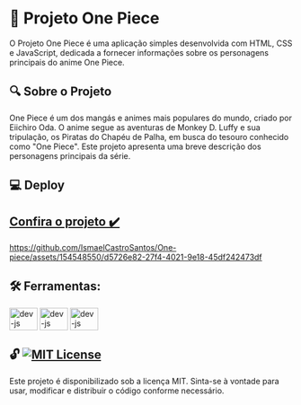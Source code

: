 # 🚀 Projeto One Piece
O Projeto One Piece é uma aplicação simples desenvolvida com HTML, CSS e JavaScript, dedicada a fornecer informações sobre os personagens principais do anime One Piece.

## 🔍 Sobre o Projeto
One Piece é um dos mangás e animes mais populares do mundo, criado por Eiichiro Oda. O anime segue as aventuras de Monkey D. Luffy e sua tripulação, os Piratas do Chapéu de Palha, em busca do tesouro conhecido como "One Piece". Este projeto apresenta uma breve descrição dos personagens principais da série.

## 💻 Deploy
## <a href="https://one-piece-project.netlify.app" target="blank" >Confira o projeto ✔️</a>

https://github.com/IsmaelCastroSantos/One-piece/assets/154548550/d5726e82-27f4-4021-9e18-45df242473df

## 🛠️ Ferramentas:
<div>
        <img align="center" alt="dev-js" height="40" width="50" <img src="https://cdn.jsdelivr.net/gh/devicons/devicon/icons/html5/html5-original.svg" />
        <img align="center" alt="dev-js" height="40" width="50" <img src="https://cdn.jsdelivr.net/gh/devicons/devicon/icons/css3/css3-original.svg" />
        <img align="center" alt="dev-js" height="40" width="50" <img src="https://cdn.jsdelivr.net/gh/devicons/devicon/icons/javascript/javascript-original.svg">
</div>

## 🔓 [![MIT License](https://img.shields.io/badge/License-MIT-green.svg)](https://choosealicense.com/licenses/mit/)
Este projeto é disponibilizado sob a licença MIT. Sinta-se à vontade para usar, modificar e distribuir o código conforme necessário.
